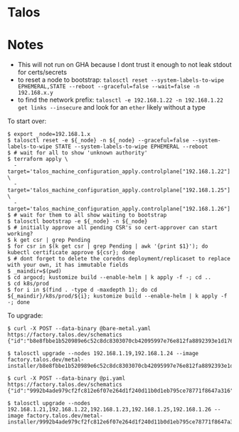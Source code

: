 Talos
=====

Notes
=====

* This will not run on GHA because I dont trust it enough to not leak stdout for certs/secrets
* to reset a node to bootstrap: `talosctl reset --system-labels-to-wipe EPHEMERAL,STATE --reboot --graceful=false --wait=false -n 192.168.x.y`
* to find the network prefix: `talosctl -e 192.168.1.22 -n 192.168.1.22 get links --insecure` and look for an `ether` likely without a type

To start over:
```
$ export _node=192.168.1.x
$ talosctl reset -e ${_node} -n ${_node} --graceful=false --system-labels-to-wipe STATE --system-labels-to-wipe EPHEMERAL --reboot
$ # wait for all to show 'unknown authority'
$ terraform apply \
  -target='talos_machine_configuration_apply.controlplane["192.168.1.22"]' \
  -target='talos_machine_configuration_apply.controlplane["192.168.1.25"]' \
  -target='talos_machine_configuration_apply.controlplane["192.168.1.26"]'
$ # wait for them to all show waiting to bootstrap
$ talosctl bootstrap -e ${_node} -n ${_node}
$ # initially approve all pending CSR's so cert-approver can start working?
$ k get csr | grep Pending
$ for csr in $(k get csr | grep Pending | awk '{print $1}'); do kubectl certificate approve ${csr}; done
$ # dont forget to delete the coredns deployment/replicaset to replace with your own, it has immutable fields
$ _maindir=$(pwd)
$ cd argocd; kustomize build --enable-helm | k apply -f -; cd ..
$ cd k8s/prod
$ for i in $(find . -type d -maxdepth 1); do cd ${_maindir}/k8s/prod/${i}; kustomize build --enable-helm | k apply -f -; done
```

To upgrade:

```
$ curl -X POST --data-binary @bare-metal.yaml https://factory.talos.dev/schematics
{"id":"b8e8fbbe1b520989e6c52c8dc8303070cb42095997e76e812fa8892393e1d176"}

$ talosctl upgrade --nodes 192.168.1.19,192.168.1.24 --image factory.talos.dev/metal-installer/b8e8fbbe1b520989e6c52c8dc8303070cb42095997e76e812fa8892393e1d176:v1.10.6

$ curl -X POST --data-binary @pi.yaml https://factory.talos.dev/schematics
{"id":"9992b4ade979cf2fc812e6f07e264d1f240d11b0d1eb795ce78771f8647a316"}

$ talosctl upgrade --nodes 192.168.1.21,192.168.1.22,192.168.1.23,192.168.1.25,192.168.1.26 --image factory.talos.dev/metal-installer/9992b4ade979cf2fc812e6f07e264d1f240d11b0d1eb795ce78771f8647a316:v1.10.6
```
